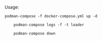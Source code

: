 
Usage:

	podman-compose -f docker-compose.yml up -d

        podman-compose logs -f -t loader

        podman-compose down

